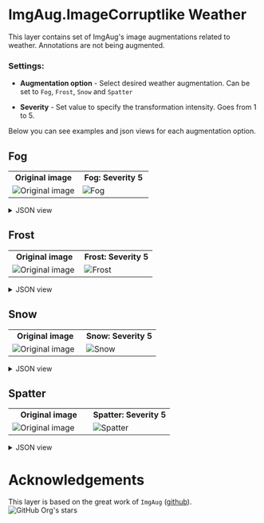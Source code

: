 # ImgAug.ImageCorruptlike Weather

This layer contains set of ImgAug's image augmentations related to weather. Annotations are not being augmented.

### Settings:

- **Augmentation option** - Select desired weather augmentation. Can be set to `Fog`, `Frost`, `Snow` and `Spatter`

- **Severity** - Set value to specify the transformation intensity. Goes from 1 to 5.

Below you can see examples and json views for each augmentation option.

## Fog

<table>
<tr>
<td style="text-align:center; width:50%"><strong>Original image</strong></td>
<td style="text-align:center; width:50%"><strong>Fog: Severity 5</strong></td>
</tr>
<tr>
<td> <img src="xxx" alt="Original image" /> </td>
<td> <img src="xxx" alt="Fog" /> </td>
</tr>
</table>

<details>
  <summary>JSON view</summary>
<pre>
{
    "action": "iaa_imgcorruptlike_weather",
    "src": [
        "$images_project_1"
    ],
    "dst": "$iaa_imgcorruptlike_weather_7",
    "settings": {
        "option": "fog",
        "severity": 5
    }
}
</pre>
</details>

## Frost
<table>
<tr>
<td style="text-align:center; width:50%"><strong>Original image</strong></td>
<td style="text-align:center; width:50%"><strong>Frost: Severity 5</strong></td>
</tr>
<tr>
<td> <img src="xxx" alt="Original image" /> </td>
<td> <img src="xxx" alt="Frost" /> </td>
</tr>
</table>


<details>
  <summary>JSON view</summary>
<pre>
{
    "action": "iaa_imgcorruptlike_weather",
    "src": [
        "$images_project_1"
    ],
    "dst": "$iaa_imgcorruptlike_weather_7",
    "settings": {
        "option": "Frost",
        "severity": 5
    }
}
</pre>
</details>

## Snow
<table>
<tr>
<td style="text-align:center; width:50%"><strong>Original image</strong></td>
<td style="text-align:center; width:50%"><strong>Snow: Severity 5</strong></td>
</tr>
<tr>
<td> <img src="xxx" alt="Original image" /> </td>
<td> <img src="xxx" alt="Snow" /> </td>
</tr>
</table>

<details>
  <summary>JSON view</summary>
<pre>
{
    "action": "iaa_imgcorruptlike_weather",
    "src": [
        "$images_project_1"
    ],
    "dst": "$iaa_imgcorruptlike_weather_7",
    "settings": {
        "option": "snow",
        "severity": 5
    }
}
</pre>
</details>

## Spatter
<table>
<tr>
<td style="text-align:center; width:50%"><strong>Original image</strong></td>
<td style="text-align:center; width:50%"><strong>Spatter: Severity 5</strong></td>
</tr>
<tr>
<td> <img src="xxx" alt="Original image" /> </td>
<td> <img src="xxx" alt="Spatter" /> </td>
</tr>
</table>

<details>
  <summary>JSON view</summary>
<pre>
{
    "action": "iaa_imgcorruptlike_weather",
    "src": [
        "$images_project_1"
    ],
    "dst": "$iaa_imgcorruptlike_weather_7",
    "settings": {
        "option": "spatter",
        "severity": 5
    }
}
</pre>
</details>

# Acknowledgements

This layer is based on the great work of `ImgAug` ([github](https://github.com/aleju/imgaug)). ![GitHub Org's stars](https://img.shields.io/github/stars/aleju/imgaug?style=social)
